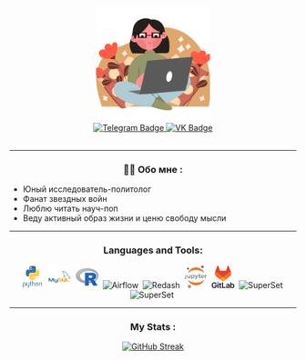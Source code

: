 <!-- Создание гифки в шапке профиля-->
<div id="header" align="center">
  <img src="Avatarka.gif" width="200"/>
  <!-- Создание блока с ссылками на соц.сети -->
  <div id="badges">
    <a href="https://t.me/katringrr">
      <img src="https://img.shields.io/badge/telegram-blue?logo=telegram&logoColor=white&style=for-the-badge" alt="Telegram Badge"/>
    <a href="https://vk.com/next_katerina">
      <img src="https://img.shields.io/badge/vk-blue?logo=vk&logoColor=white&style=for-the-badge" alt="VK Badge"/>
    </a>
  <!-- Создание счетчика просмотров -->
  </div>
      <img src="https://komarev.com/ghpvc/?username=Katringrr&style=flat-square&color=blue" alt=""/>
  
--- 

<!-- Создание биографического раздела -->  
### :woman_technologist: Обо мне :  
<div align="left"> 
  
- Юный исследователь-политолог
- Фанат звездных войн
- Люблю читать науч-поп
- Веду активный образ жизни и ценю свободу мысли
  
</div>  
  
---
  
<!-- Создание списка инструментов -->
### Languages and Tools:
<div align="center">
  <img src="https://github.com/devicons/devicon/blob/master/icons/python/python-original-wordmark.svg" title="Python" alt="Python" width="40" height="40"/>&nbsp;
  <img src="https://github.com/devicons/devicon/blob/master/icons/mysql/mysql-original-wordmark.svg" title="MySQL" alt="MySQL" width="40" height="40"/>&nbsp;
  <img src="https://github.com/devicons/devicon/blob/master/icons/r/r-original.svg" title="R" alt="R" width="40" height="40"/>&nbsp;
  <img src="https://cwiki.apache.org/confluence/download/attachments/145723561/wordmark_2.svg" title="Airflow" alt="Airflow" width="40" height="40"/>&nbsp;
  <img src="https://www.vectorlogo.zone/logos/redashio/redashio-icon.svg" title="Redash" alt="Redash" width="40" height="40"/>&nbsp;
  <img src="https://github.com/devicons/devicon/blob/master/icons/jupyter/jupyter-original-wordmark.svg" title="Jupyter" alt="Jupyter" width="40" height="40"/>&nbsp;
  <img src="https://github.com/devicons/devicon/blob/master/icons/gitlab/gitlab-original-wordmark.svg" title="GitLab" alt="GitLab" width="40" height="40"/>&nbsp;
  <img src="https://upload.wikimedia.org/wikipedia/commons/0/0e/Superset_logo.svg" title="SuperSet" alt="SuperSet" width="40" height="40"/>&nbsp;
  <img src="https://cdn.worldvectorlogo.com/logos/tableau-software.svg" title="Tableau" alt="SuperSet" width="40" height="40"/>&nbsp;
</div>

---
  
<!-- Создание статистики моего гитхаба -->  
### My Stats : 
<div align="center">  
  
[![GitHub Streak](http://github-readme-streak-stats.herokuapp.com?user=Katringrr&theme=swift)](https://git.io/streak-stats)
</div>
